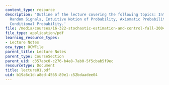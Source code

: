 ```yaml
---
content_type: resource
description: 'Outline of the lecture covering the following topics: Introduction to
  Random Signals, Intuitive Notion of Probability, Axiomatic Probability, Joint and
  Conditional Probability.'
file: /media/courses/16-322-stochastic-estimation-and-control-fall-2004/b19a6c1da8ed456589e1c52bdaadee04_lecture01.pdf
file_type: application/pdf
learning_resource_types:
- Lecture Notes
ocw_type: OCWFile
parent_title: Lecture Notes
parent_type: CourseSection
parent_uid: c357abc0-c276-b4e8-7ab0-5f5cbab5f9ec
resourcetype: Document
title: lecture01.pdf
uid: b19a6c1d-a8ed-4565-89e1-c52bdaadee04
---
```

